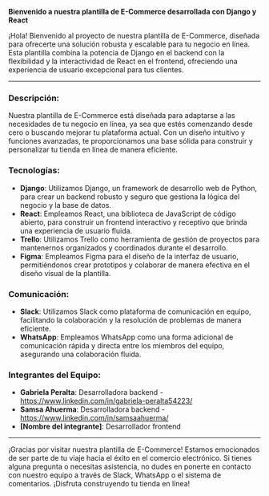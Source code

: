 
**Bienvenido a nuestra plantilla de E-Commerce desarrollada con Django y React**

¡Hola! Bienvenido al proyecto de nuestra plantilla de E-Commerce, diseñada para ofrecerte una solución robusta y escalable para tu negocio en línea. Esta plantilla combina la potencia de Django en el backend con la flexibilidad y la interactividad de React en el frontend, ofreciendo una experiencia de usuario excepcional para tus clientes.

---

### Descripción:

Nuestra plantilla de E-Commerce está diseñada para adaptarse a las necesidades de tu negocio en línea, ya sea que estés comenzando desde cero o buscando mejorar tu plataforma actual. Con un diseño intuitivo y funciones avanzadas, te proporcionamos una base sólida para construir y personalizar tu tienda en línea de manera eficiente.

### Tecnologías:

- **Django**: Utilizamos Django, un framework de desarrollo web de Python, para crear un backend robusto y seguro que gestiona la lógica del negocio y la base de datos.
- **React**: Empleamos React, una biblioteca de JavaScript de código abierto, para construir un frontend interactivo y receptivo que brinda una experiencia de usuario fluida.
- **Trello**: Utilizamos Trello como herramienta de gestión de proyectos para mantenernos organizados y coordinados durante el desarrollo.
- **Figma**: Empleamos Figma para el diseño de la interfaz de usuario, permitiéndonos crear prototipos y colaborar de manera efectiva en el diseño visual de la plantilla.

### Comunicación:

- **Slack**: Utilizamos Slack como plataforma de comunicación en equipo, facilitando la colaboración y la resolución de problemas de manera eficiente.
- **WhatsApp**: Empleamos WhatsApp como una forma adicional de comunicación rápida y directa entre los miembros del equipo, asegurando una colaboración fluida.

### Integrantes del Equipo:

- **Gabriela Peralta**: Desarrolladora backend - https://www.linkedin.com/in/gabriela-peralta54223/
- **Samsa Ahuerma**: Desarrolladora backend - https://www.linkedin.com/in/samsaahuerma/
- **[Nombre del integrante]**: Desarrollador frontend


---

¡Gracias por visitar nuestra plantilla de E-Commerce! Estamos emocionados de ser parte de tu viaje hacia el éxito en el comercio electrónico. Si tienes alguna pregunta o necesitas asistencia, no dudes en ponerte en contacto con nuestro equipo a través de Slack, WhatsApp o el sistema de comentarios. ¡Disfruta construyendo tu tienda en línea!
